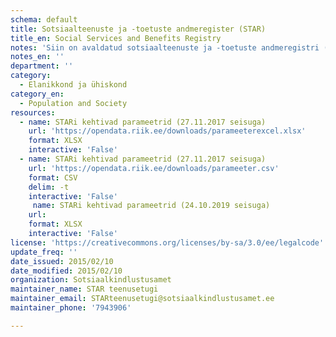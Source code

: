 ```yaml
---
schema: default
title: Sotsiaalteenuste ja -toetuste andmeregister (STAR)
title_en: Social Services and Benefits Registry
notes: 'Siin on avaldatud sotsiaalteenuste ja -toetuste andmeregistri (STAR) järgmised andmed: maakond, haldusasutus, riiklikult kehtestatud toimetulekutoetuse parameetrid, toimetulekutoetuse maksmiseks kehtestatud eluasemekulude piirmäärad omavalitsustes, riiklikult kehtestatud vajaduspõhise peretoetuse parameetrid, parameetri kehtivuse algus, parameetri kehtivuse lõpp, parameetri väärtus, parameetri mõõtühik.'
notes_en: ''
department: ''
category:
  - Elanikkond ja ühiskond
category_en:
  - Population and Society
resources:
  - name: STARi kehtivad parameetrid (27.11.2017 seisuga)
    url: 'https://opendata.riik.ee/downloads/parameeterexcel.xlsx'
    format: XLSX
    interactive: 'False'
  - name: STARi kehtivad parameetrid (27.11.2017 seisuga)
    url: 'https://opendata.riik.ee/downloads/parameeter.csv'
    format: CSV
    delim: -t
    interactive: 'False'
     name: STARi kehtivad parameetrid (24.10.2019 seisuga)
    url: 
    format: XLSX
    interactive: 'False'
license: 'https://creativecommons.org/licenses/by-sa/3.0/ee/legalcode'
update_freq: ''
date_issued: 2015/02/10
date_modified: 2015/02/10
organization: Sotsiaalkindlustusamet
maintainer_name: STAR teenusetugi
maintainer_email: STARteenusetugi@sotsiaalkindlustusamet.ee
maintainer_phone: '7943906'

---
```

